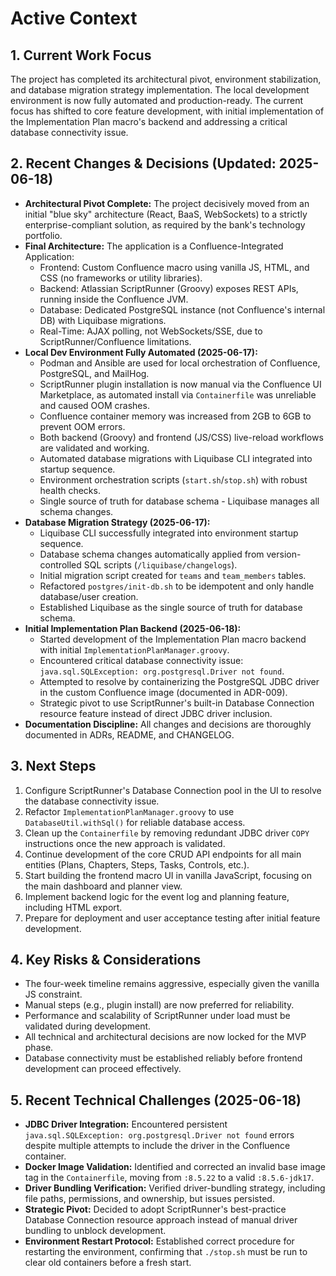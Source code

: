 # Active Context

## 1. Current Work Focus

The project has completed its architectural pivot, environment stabilization, and database migration strategy implementation. The local development environment is now fully automated and production-ready. The current focus has shifted to core feature development, with initial implementation of the Implementation Plan macro's backend and addressing a critical database connectivity issue.

## 2. Recent Changes & Decisions (Updated: 2025-06-18)

* **Architectural Pivot Complete:** The project decisively moved from an initial "blue sky" architecture (React, BaaS, WebSockets) to a strictly enterprise-compliant solution, as required by the bank's technology portfolio.
* **Final Architecture:** The application is a Confluence-Integrated Application:
  - Frontend: Custom Confluence macro using vanilla JS, HTML, and CSS (no frameworks or utility libraries).
  - Backend: Atlassian ScriptRunner (Groovy) exposes REST APIs, running inside the Confluence JVM.
  - Database: Dedicated PostgreSQL instance (not Confluence's internal DB) with Liquibase migrations.
  - Real-Time: AJAX polling, not WebSockets/SSE, due to ScriptRunner/Confluence limitations.
* **Local Dev Environment Fully Automated (2025-06-17):**
  - Podman and Ansible are used for local orchestration of Confluence, PostgreSQL, and MailHog.
  - ScriptRunner plugin installation is now manual via the Confluence UI Marketplace, as automated install via `Containerfile` was unreliable and caused OOM crashes.
  - Confluence container memory was increased from 2GB to 6GB to prevent OOM errors.
  - Both backend (Groovy) and frontend (JS/CSS) live-reload workflows are validated and working.
  - Automated database migrations with Liquibase CLI integrated into startup sequence.
  - Environment orchestration scripts (`start.sh`/`stop.sh`) with robust health checks.
  - Single source of truth for database schema - Liquibase manages all schema changes.
* **Database Migration Strategy (2025-06-17):**
  - Liquibase CLI successfully integrated into environment startup sequence.
  - Database schema changes automatically applied from version-controlled SQL scripts (`/liquibase/changelogs`).
  - Initial migration script created for `teams` and `team_members` tables.
  - Refactored `postgres/init-db.sh` to be idempotent and only handle database/user creation.
  - Established Liquibase as the single source of truth for database schema.
* **Initial Implementation Plan Backend (2025-06-18):**
  - Started development of the Implementation Plan macro backend with initial `ImplementationPlanManager.groovy`.
  - Encountered critical database connectivity issue: `java.sql.SQLException: org.postgresql.Driver not found`.
  - Attempted to resolve by containerizing the PostgreSQL JDBC driver in the custom Confluence image (documented in ADR-009).
  - Strategic pivot to use ScriptRunner's built-in Database Connection resource feature instead of direct JDBC driver inclusion.
* **Documentation Discipline:** All changes and decisions are thoroughly documented in ADRs, README, and CHANGELOG.

## 3. Next Steps

1. Configure ScriptRunner's Database Connection pool in the UI to resolve the database connectivity issue.
2. Refactor `ImplementationPlanManager.groovy` to use `DatabaseUtil.withSql()` for reliable database access.
3. Clean up the `Containerfile` by removing redundant JDBC driver `COPY` instructions once the new approach is validated.
4. Continue development of the core CRUD API endpoints for all main entities (Plans, Chapters, Steps, Tasks, Controls, etc.).
5. Start building the frontend macro UI in vanilla JavaScript, focusing on the main dashboard and planner view.
6. Implement backend logic for the event log and planning feature, including HTML export.
7. Prepare for deployment and user acceptance testing after initial feature development.

## 4. Key Risks & Considerations

* The four-week timeline remains aggressive, especially given the vanilla JS constraint.
* Manual steps (e.g., plugin install) are now preferred for reliability.
* Performance and scalability of ScriptRunner under load must be validated during development.
* All technical and architectural decisions are now locked for the MVP phase.
* Database connectivity must be established reliably before frontend development can proceed effectively.

## 5. Recent Technical Challenges (2025-06-18)

* **JDBC Driver Integration:** Encountered persistent `java.sql.SQLException: org.postgresql.Driver not found` errors despite multiple attempts to include the driver in the Confluence container.
* **Docker Image Validation:** Identified and corrected an invalid base image tag in the `Containerfile`, moving from `:8.5.22` to a valid `:8.5.6-jdk17`.
* **Driver Bundling Verification:** Verified driver-bundling strategy, including file paths, permissions, and ownership, but issues persisted.
* **Strategic Pivot:** Decided to adopt ScriptRunner's best-practice Database Connection resource approach instead of manual driver bundling to unblock development.
* **Environment Restart Protocol:** Established correct procedure for restarting the environment, confirming that `./stop.sh` must be run to clear old containers before a fresh start.
